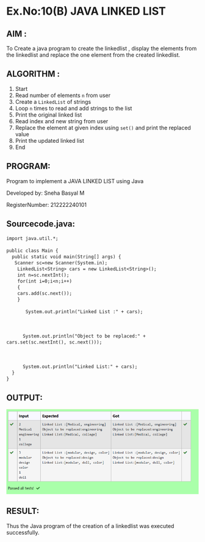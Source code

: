 # Ex.No:10(B) JAVA LINKED LIST
## AIM :
To Create a java program to create the linkedlist , display the elements from the linkedlist and replace the one element from the created linkedlist.

## ALGORITHM :

1. Start
2. Read number of elements `n` from user
3. Create a `LinkedList` of strings
4. Loop `n` times to read and add strings to the list
5. Print the original linked list
6. Read index and new string from user
7. Replace the element at given index using `set()` and print the replaced value
8. Print the updated linked list
9. End

## PROGRAM:

Program to implement a JAVA LINKED LIST using Java

Developed by: Sneha Basyal M

RegisterNumber: 212222240101


## Sourcecode.java:

```
import java.util.*;

public class Main {
  public static void main(String[] args) {
   Scanner sc=new Scanner(System.in);
    LinkedList<String> cars = new LinkedList<String>();
    int n=sc.nextInt();
    for(int i=0;i<n;i++)
    {
    cars.add(sc.next());
    }
    
       System.out.println("Linked List :" + cars);



      System.out.println("Object to be replaced:" + cars.set(sc.nextInt(), sc.next()));

 

      System.out.println("Linked List:" + cars);
  }
}
```


## OUTPUT:
![image](https://github.com/SnehaBasyal/19AI307_JAVA/blob/ecb88545f52401e71e4254ce0119fb105ecbe771/Module-10/DAY-2/Screenshot%202025-05-23%20223125.png)


## RESULT:
Thus the Java program of the creation of a linkedlist was executed successfully.





